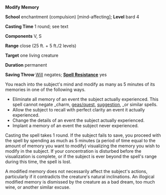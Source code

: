  **Modify Memory**

**School** enchantment (compulsion) [mind-affecting]; **Level** bard 4

**Casting Time** 1 round; see text

**Components** V, S

**Range** close (25 ft. + 5 ft./2 levels)

**Target** one living creature

**Duration** permanent

**Saving Throw** [Will](../combat#_will) negates; **[Spell Resistance](../glossary#_spell-resistance)** yes

You reach into the subject's mind and modify as many as 5 minutes of its memories in one of the following ways.

- Eliminate all memory of an event the subject actually experienced. This spell cannot negate _charm, [geas/quest](geasQuest#_geas-quest), [suggestion](suggestion#_suggestion), _or similar spells.
- Allow the subject to recall with perfect clarity an event it actually experienced.
- Change the details of an event the subject actually experienced.
- Implant a memory of an event the subject never experienced.

Casting the spell takes 1 round. If the subject fails to save, you proceed with the spell by spending as much as 5 minutes (a period of time equal to the amount of memory you want to modify) visualizing the memory you wish to modify in the subject. If your concentration is disturbed before the visualization is complete, or if the subject is ever beyond the spell's range during this time, the spell is lost.

A modified memory does not necessarily affect the subject's actions, particularly if it contradicts the creature's natural inclinations. An illogical modified memory is dismissed by the creature as a bad dream, too much wine, or another similar excuse.

